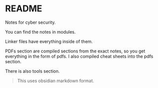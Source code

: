 # README

Notes for cyber security.

You can find the notes in modules.

Linker files have everything inside of them.

PDFs section are compiled sections from the exact notes, so you get everything in the form of pdfs. I also compiled cheat sheets into the pdfs section.

There is also tools section.

> This uses obsidian markdown format.
